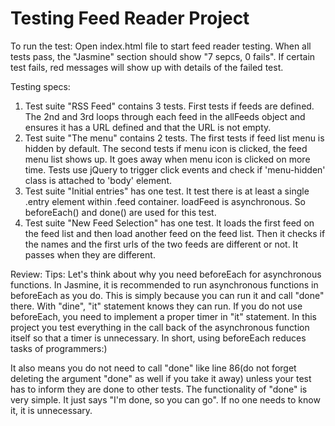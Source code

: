 # Testing Feed Reader Project

To run the test:
Open index.html file to start feed reader testing. When all tests pass, the "Jasmine" section should show "7 sepcs, 0 fails". If certain test fails, red messages will show up with details of the failed test.

Testing specs:
1. Test suite "RSS Feed" contains 3 tests. First tests if feeds are defined. The 2nd and 3rd loops through each feed in the allFeeds object and ensures it has a URL defined and that the URL is not empty.
2. Test suite "The menu" contains 2 tests. The first tests if feed list menu is hidden by default. The second tests if menu icon is clicked,
the feed menu list shows up. It goes away when menu icon is clicked on more time. Tests use jQuery to trigger click events and check if 'menu-hidden' class is attached to 'body' element.
3. Test suite "Initial entries" has one test. It test there is at least a single .entry element within .feed container. loadFeed is asynchronous. So beforeEach() and done() are used for this test.
4. Test  suite "New Feed Selection" has one test. It loads the first feed on the feed list and then load another feed on the feed list. Then it checks if the names and the first urls of the two feeds are different or not. It passes when they are different.

Review:
Tips:
Let's think about why you need beforeEach for asynchronous functions. In Jasmine, it is recommended to run asynchronous functions in beforeEach as you do. This is simply because you can run it and call "done" there. With "dine", "it" statement knows they can run. If you do not use beforeEach, you need to implement a proper timer in "it" statement. In this project you test everything in the call back of the asynchronous function itself so that a timer is unnecessary.
In short, using beforeEach reduces tasks of programmers:)

It also means you do not need to call "done" like line 86(do not forget deleting the argument "done" as well if you take it away) unless your test has to inform they are done to other tests. The functionality of "done" is very simple. It just says "I'm done, so you can go". If no one needs to know it, it is unnecessary.